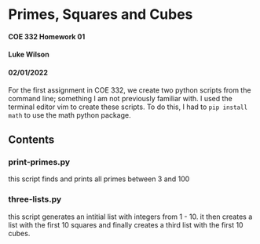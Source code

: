 # Primes, Squares and Cubes

#### COE 332 Homework 01

#### Luke Wilson
#### 02/01/2022

For the first assignment in COE 332, we create two python scripts from the command line; something I am not previously familiar with. I used the terminal editor vim to create these scripts. 
To do this, I had to  ```pip install math``` to use the math python package.
## Contents

### print-primes.py

this script finds and prints all primes between 3 and 100

### three-lists.py

this script generates an intitial list with integers from 1 - 10. it then creates a list with the first 10 squares and finally creates a third list with the first 10 cubes.


